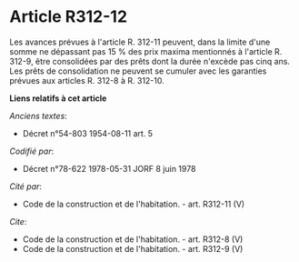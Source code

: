 # Article R312-12

Les avances prévues à l'article R. 312-11 peuvent, dans la limite d'une somme ne dépassant pas 15 % des prix maxima
mentionnés à l'article R. 312-9, être consolidées par des prêts dont la durée n'excède pas cinq ans. Les prêts de
consolidation ne peuvent se cumuler avec les garanties prévues aux articles R. 312-8 à R. 312-10.

**Liens relatifs à cet article**

_Anciens textes_:

  - Décret n°54-803 1954-08-11 art. 5

_Codifié par_:

  - Décret n°78-622 1978-05-31 JORF 8 juin 1978

_Cité par_:

  - Code de la construction et de l'habitation. - art. R312-11 (V)

_Cite_:

  - Code de la construction et de l'habitation. - art. R312-8 (V)
  - Code de la construction et de l'habitation. - art. R312-9 (V)
